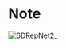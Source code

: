 # Note
![6DRepNet2_](https://user-images.githubusercontent.com/33194443/171431572-d62067a7-2139-4605-97ca-83024284feec.gif)